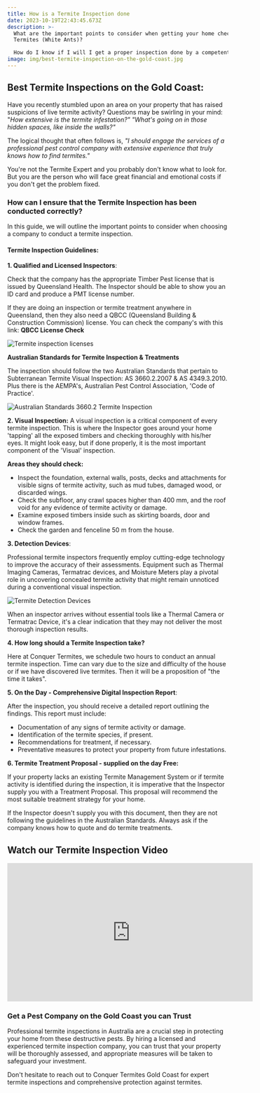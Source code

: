 ```yaml
---
title: How is a Termite Inspection done
date: 2023-10-19T22:43:45.673Z
description: >-
  What are the important points to consider when getting your home checked for
  Termites (White Ants)? 

  How do I know if I will I get a proper inspection done by a competent inspector? 
image: img/best-termite-inspection-on-the-gold-coast.jpg
---
```

## Best Termite Inspections on the Gold Coast:

Have you recently stumbled upon an area on your property that has raised suspicions of live termite activity? Questions may be swirling in your mind: "*How extensive is the termite infestation?" "What's going on in those hidden spaces, like inside the walls?"*

The logical thought that often follows is, *"I should engage the services of a professional pest control company with extensive experience that truly knows how to find termites."*

You're not the Termite Expert and you probably don't know what to look for. But you are the person who will face great financial and emotional costs if you don't get the problem fixed.

### How can I ensure that the Termite Inspection has been conducted correctly?

In this guide, we will outline the important points to consider when choosing a company to conduct a termite inspection.

#### Termite Inspection Guidelines:

**1. Qualified and Licensed Inspectors**: 

Check that the company has the appropriate Timber Pest license that is issued by Queensland Health. The Inspector should be able to show you an ID card and produce a PMT license number. 

If they are doing an inspection or termite treatment anywhere in Queensland, then they also need a QBCC (Queensland Building & Construction Commission) license. You can check the company's with this link: **QBCC License Check**

![Termite inspection licenses](img/termite-licenses.jpg)

**Australian Standards for Termite Inspection & Treatments**

The inspection should follow the two Australian Standards that pertain to Subterranean Termite Visual Inspection: AS 3660.2.2007 & AS 4349.3.2010. Plus there is the AEMPA's, Australian Pest Control Association, 'Code of Practice'.

![Australian Standards 3660.2 Termite Inspection](img/australian-standards-termites.jpg)

**2. Visual Inspection:** A visual inspection is a critical component of every termite inspection. This is where the Inspector goes around your home 'tapping' all the exposed timbers and checking thoroughly with his/her eyes. It might look easy, but if done properly, it is the most important component of the 'Visual' inspection.

**Areas they should check:**

* Inspect the foundation, external walls, posts, decks and attachments for visible signs of termite activity, such as mud tubes, damaged wood, or discarded wings.
* Check the subfloor, any crawl spaces higher than 400 mm, and the roof void for any evidence of termite activity or damage.
* Examine exposed timbers inside such as skirting boards, door and window frames. 
* Check the garden and fenceline 50 m from the house. 

**3. Detection Devices**: 

Professional termite inspectors frequently employ cutting-edge technology to improve the accuracy of their assessments. Equipment such as Thermal Imaging Cameras, Termatrac devices, and Moisture Meters play a pivotal role in uncovering concealed termite activity that might remain unnoticed during a conventional visual inspection.

![Termite Detection Devices](img/detection-devices.jpg)

When an inspector arrives without essential tools like a Thermal Camera or Termatrac Device, it's a clear indication that they may not deliver the most thorough inspection results.

**4. How long should a Termite Inspection take?**

Here at Conquer Termites, we schedule two hours to conduct an annual termite inspection. Time can vary due to the size and difficulty of the house or if we have discovered live termites. Then it will be a proposition of "the time it takes".

**5. On the Day - Comprehensive Digital Inspection Report**: 

After the inspection, you should receive a detailed report outlining the findings. This report must include:

* Documentation of any signs of termite activity or damage.
* Identification of the termite species, if present.
* Recommendations for treatment, if necessary.
* Preventative measures to protect your property from future infestations.

**6. Termite Treatment Proposal - supplied on the day Free:** 

If your property lacks an existing Termite Management System or if termite activity is identified during the inspection, it is imperative that the Inspector supply you with a Treatment Proposal. This proposal will recommend the most suitable treatment strategy for your home.

If the Inspector doesn't supply you with this document, then they are not following the guidelines in the Australian Standards. Always ask if the company knows how to quote and do termite treatments.

## Watch our Termite Inspection Video

<iframe width="560" height="315" src="https://www.youtube.com/embed/ZE6jMsa2SBs?si=_HG0M2oZ2AxbcYLD" title="YouTube video player" frameborder="0" allow="accelerometer; autoplay; clipboard-write; encrypted-media; gyroscope; picture-in-picture; web-share" allowfullscreen></iframe>

### Get a Pest Company on the Gold Coast you can Trust

Professional termite inspections in Australia are a crucial step in protecting your home from these destructive pests. By hiring a licensed and experienced termite inspection company, you can trust that your property will be thoroughly assessed, and appropriate measures will be taken to safeguard your investment.

 Don't hesitate to reach out to Conquer Termites Gold Coast for expert termite inspections and comprehensive protection against termites.